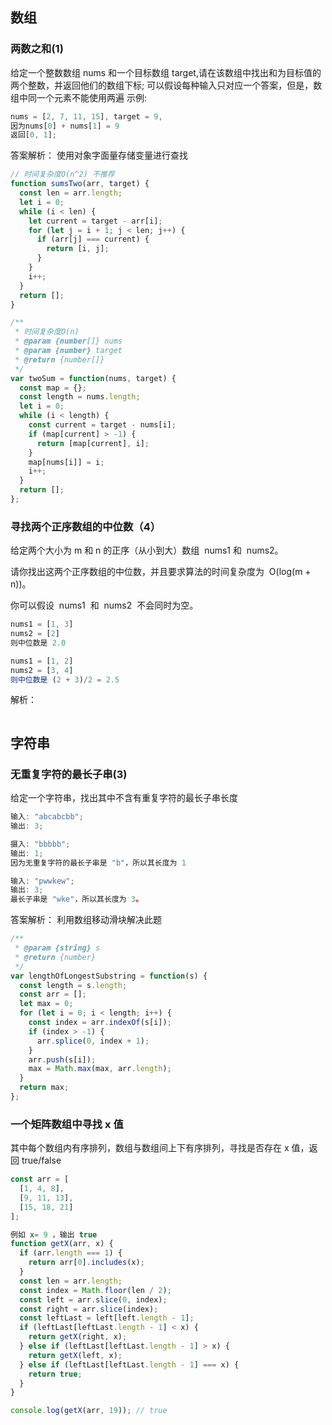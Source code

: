 ## 数组

### 两数之和(1)

给定一个整数数组 nums 和一个目标数组 target,请在该数组中找出和为目标值的两个整数，并返回他们的数组下标;
可以假设每种输入只对应一个答案，但是，数组中同一个元素不能使用两遍
示例:

```js
nums = [2, 7, 11, 15], target = 9,
因为nums[0] + nums[1] = 9
返回[0, 1];
```

答案解析：
使用对象字面量存储变量进行查找

```js
// 时间复杂度O(n^2) 不推荐
function sumsTwo(arr, target) {
  const len = arr.length;
  let i = 0;
  while (i < len) {
    let current = target - arr[i];
    for (let j = i + 1; j < len; j++) {
      if (arr[j] === current) {
        return [i, j];
      }
    }
    i++;
  }
  return [];
}

/**
 * 时间复杂度O(n)
 * @param {number[]} nums
 * @param {number} target
 * @return {number[]}
 */
var twoSum = function(nums, target) {
  const map = {};
  const length = nums.length;
  let i = 0;
  while (i < length) {
    const current = target - nums[i];
    if (map[current] > -1) {
      return [map[current], i];
    }
    map[nums[i]] = i;
    i++;
  }
  return [];
};
```

### 寻找两个正序数组的中位数（4）

给定两个大小为 m 和 n 的正序（从小到大）数组  nums1 和  nums2。

请你找出这两个正序数组的中位数，并且要求算法的时间复杂度为  O(log(m + n))。

你可以假设  nums1  和  nums2  不会同时为空。

```js
nums1 = [1, 3]
nums2 = [2]
则中位数是 2.0

nums1 = [1, 2]
nums2 = [3, 4]
则中位数是 (2 + 3)/2 = 2.5
```

解析：

```js
```

## 字符串

### 无重复字符的最长子串(3)

给定一个字符串，找出其中不含有重复字符的最长子串长度

```js
输入: "abcabcbb";
输出: 3;

摄入: "bbbbb";
输出: 1;
因为无重复字符的最长子串是 "b"，所以其长度为 1

输入: "pwwkew";
输出: 3;
最长子串是 "wke"，所以其长度为 3。
```

答案解析：
利用数组移动滑块解决此题

```js
/**
 * @param {string} s
 * @return {number}
 */
var lengthOfLongestSubstring = function(s) {
  const length = s.length;
  const arr = [];
  let max = 0;
  for (let i = 0; i < length; i++) {
    const index = arr.indexOf(s[i]);
    if (index > -1) {
      arr.splice(0, index + 1);
    }
    arr.push(s[i]);
    max = Math.max(max, arr.length);
  }
  return max;
};
```

### 一个矩阵数组中寻找 x 值

其中每个数组内有序排列，数组与数组间上下有序排列，寻找是否存在 x 值，返回 true/false

```js
const arr = [
  [1, 4, 8],
  [9, 11, 13],
  [15, 18, 21]
];

例如 x= 9 ，输出 true
function getX(arr, x) {
  if (arr.length === 1) {
    return arr[0].includes(x);
  }
  const len = arr.length;
  const index = Math.floor(len / 2);
  const left = arr.slice(0, index);
  const right = arr.slice(index);
  const leftLast = left[left.length - 1];
  if (leftLast[leftLast.length - 1] < x) {
    return getX(right, x);
  } else if (leftLast[leftLast.length - 1] > x) {
    return getX(left, x);
  } else if (leftLast[leftLast.length - 1] === x) {
    return true;
  }
}

console.log(getX(arr, 19)); // true
```
